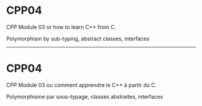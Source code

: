 # CPP04 #

CPP Module 03 or how to learn C++ from C.

Polymorphism by sub-typing, abstract classes, interfaces

---

# CPP04 #

CPP Module 03 ou comment apprendre le C++ à partir du C.

Polymorphisme par sous-typage, classes abstraites, interfaces
